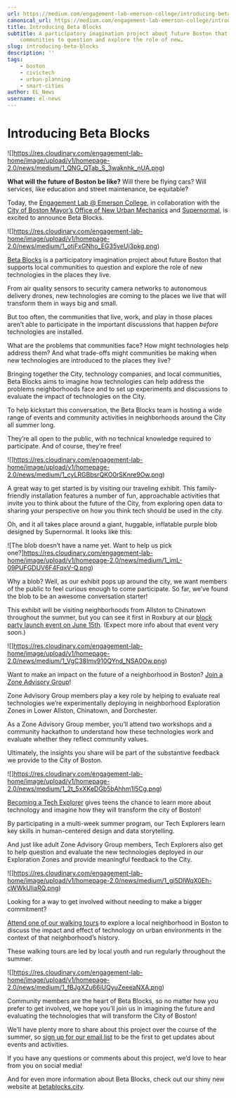 ```yaml
---
url: https://medium.com/engagement-lab-emerson-college/introducing-beta-blocks-b572854a53f4
canonical_url: https://medium.com/engagement-lab-emerson-college/introducing-beta-blocks-b572854a53f4
title: Introducing Beta Blocks
subtitle: A participatory imagination project about future Boston that supports local
    communities to question and explore the role of new…
slug: introducing-beta-blocks
description: ''
tags:
    - boston
    - civictech
    - urban-planning
    - smart-cities
author: EL_News
username: el-news
---
```


# Introducing Beta Blocks

![]https://res.cloudinary.com/engagement-lab-home/image/upload/v1/homepage-2.0/news/medium/1_QNG_QTab_S_3waknhk_nUA.png)

**What will the future of Boston be like?** Will there be flying cars? Will services, like education and street maintenance, be equitable?

Today, the [Engagement Lab @ Emerson College](https://elab.emerson.edu/), in collaboration with the [City of Boston Mayor’s Office of New Urban Mechanics](https://www.boston.gov/departments/new-urban-mechanics) and [Supernormal](https://www.supernormal.io/), is excited to announce Beta Blocks.

![]https://res.cloudinary.com/engagement-lab-home/image/upload/v1/homepage-2.0/news/medium/1_otjFxGNho_EG35veUj3pkg.png)

[Beta Blocks](http://betablocks.city) is a participatory imagination project about future Boston that supports local communities to question and explore the role of new technologies in the places they live.

From air quality sensors to security camera networks to autonomous delivery drones, new technologies are coming to the places we live that will transform them in ways big and small.

But too often, the communities that live, work, and play in those places aren’t able to participate in the important discussions that happen _before_ technologies are installed.

What are the problems that communities face? How might technologies help address them? And what trade-offs might communities be making when new technologies are introduced to the places they live?

Bringing together the City, technology companies, and local communities, Beta Blocks aims to imagine how technologies can help address the problems neighborhoods face and to set up experiments and discussions to evaluate the impact of technologies on the City.

To help kickstart this conversation, the Beta Blocks team is hosting a wide range of events and community activities in neighborhoods around the City all summer long.

They’re all open to the public, with no technical knowledge required to participate. And of course, they’re free!

![]https://res.cloudinary.com/engagement-lab-home/image/upload/v1/homepage-2.0/news/medium/1_cyLRGBbsrQKO0rSKnre9Ow.png)

A great way to get started is by visiting our traveling exhibit. This family-friendly installation features a number of fun, approachable activities that invite you to think about the future of the City, from exploring open data to sharing your perspective on how you think tech should be used in the city.

Oh, and it all takes place around a giant, huggable, inflatable purple blob designed by Supernormal. It looks like this:

![The blob doesn’t have a name yet. Want to help us pick one?]https://res.cloudinary.com/engagement-lab-home/image/upload/v1/homepage-2.0/news/medium/1_imL-09PUFGDUV6F4FqxV-Q.png)

Why a blob? Well, as our exhibit pops up around the city, we want members of the public to feel curious enough to come participate. So far, we’ve found the blob to be an awesome conversation starter!

This exhibit will be visiting neighborhoods from Allston to Chinatown throughout the summer, but you can see it first in Roxbury at our [block party launch event on June 15th](https://www.eventbrite.com/e/beta-blocks-block-party-tickets-60625794383?aff=ebdshpsearchautocomplete). (Expect more info about that event very soon.)

![]https://res.cloudinary.com/engagement-lab-home/image/upload/v1/homepage-2.0/news/medium/1_VgC38Imv910QYnd_NSA0Ow.png)

Want to make an impact on the future of a neighborhood in Boston? [Join a Zone Advisory Group](https://betablocks.city/getinvolved)!

Zone Advisory Group members play a key role by helping to evaluate real technologies we’re experimentally deploying in neighborhood Exploration Zones in Lower Allston, Chinatown, and Dorchester.

As a Zone Advisory Group member, you’ll attend two workshops and a community hackathon to understand how these technologies work and evaluate whether they reflect community values.

Ultimately, the insights you share will be part of the substantive feedback we provide to the City of Boston.

![]https://res.cloudinary.com/engagement-lab-home/image/upload/v1/homepage-2.0/news/medium/1_2t_5xXKeDGb5bAhhm1I5Cg.png)

[Becoming a Tech Explorer](https://betablocks.city/getinvolved) gives teens the chance to learn more about technology and imagine how they will transform the city of Boston!

By participating in a multi-week summer program, our Tech Explorers learn key skills in human-centered design and data storytelling.

And just like adult Zone Advisory Group members, Tech Explorers also get to help question and evaluate the new technologies deployed in our Exploration Zones and provide meaningful feedback to the City.

![]https://res.cloudinary.com/engagement-lab-home/image/upload/v1/homepage-2.0/news/medium/1_gi5DlWqX0Eh-cWWkUliaRQ.png)

Looking for a way to get involved without needing to make a bigger commitment?

[Attend one of our walking tours](https://betablocks.city/getinvolved) to explore a local neighborhood in Boston to discuss the impact and effect of technology on urban environments in the context of that neighborhood’s history.

These walking tours are led by local youth and run regularly throughout the summer.

![]https://res.cloudinary.com/engagement-lab-home/image/upload/v1/homepage-2.0/news/medium/1_fBJgXZu66iUQyuZeeeaNXA.png)

Community members are the heart of Beta Blocks, so no matter how you prefer to get involved, we hope you’ll join us in imagining the future and evaluating the technologies that will transform the City of Boston!

We’ll have plenty more to share about this project over the course of the summer, so [sign up for our email list](https://betablocks.city/getinvolved) to be the first to get updates about events and activities.

If you have any questions or comments about this project, we’d love to hear from you on social media!

And for even more information about Beta Blocks, check out our shiny new website at [betablocks.city](https://betablocks.city/).
